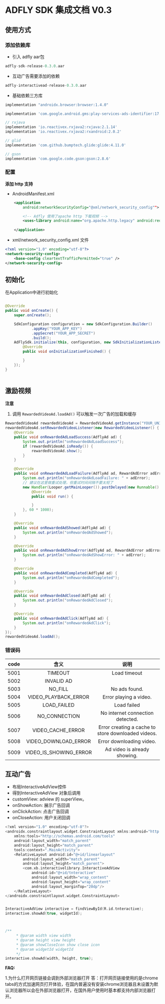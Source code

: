 # ADFLY SDK 集成文档 V0.3

## 使用方式

### 添加依赖库

* 引入 adfly aar包

```groovy
adfly-sdk-release-0.3.0.aar
```

* 互动广告需要添加的依赖

```groovy
adfly-interactivead-release-0.3.0.aar
```

* 基础依赖三方库

```groovy
implementation "androidx.browser:browser:1.4.0"

implementation 'com.google.android.gms:play-services-ads-identifier:17.1.0'

// rxjava
implementation 'io.reactivex.rxjava2:rxjava:2.1.14'
implementation 'io.reactivex.rxjava2:rxandroid:2.0.2'

// glid
implementation 'com.github.bumptech.glide:glide:4.11.0'

// gson
implementation 'com.google.code.gson:gson:2.8.6'
```

### 配置

**添加 http 支持**

* AndroidManifest.xml

```xml
	<application
        android:networkSecurityConfig="@xml/network_security_config"">

        <!-- Adfly 使用了apache http 下载视频 -->
        <uses-library android:name="org.apache.http.legacy" android:required="false" />
        
    </application>
```

* xml/network_security_config.xml 文件

```xml
<?xml version="1.0" encoding="utf-8"?>
<network-security-config>
    <base-config cleartextTrafficPermitted="true" />
</network-security-config>
```

## 初始化

在Application中进行初始化

```java

@Override
public void onCreate() {
	super.onCreate();

    SdkConfiguration configuration = new SdkConfiguration.Builder()
            .appKey("YOUR_APP_KEY")
            .appSecret("YOUR_APP_SECRET")
            .build();
    AdFlySdk.initialize(this, configuration, new SdkInitializationListener() {
        @Override
        public void onInitializationFinished() {

        }
    });
}
    
```

## 激励视频

**注意**

1. 调用 `RewardedVideoAd.loadAd()` 可以触发一次广告的加载和缓存

```java
RewardedVideoAd rewardedVideoAd = RewardedVideoAd.getInstance("YOUR_UNIT_ID");
rewardedVideoAd.setRewardedVideoListener(new RewardedVideoListener() {
    @Override
    public void onRewardedAdLoadSuccess(AdflyAd ad) {
        System.out.println("onRewardedAdLoadSuccess");
        if (rewardedVideoAd.isReady()) {
            rewardedVideoAd.show();
        }
    }

    @Override
    public void onRewardedAdLoadFailure(AdflyAd ad, RewardAdError adError) {
        System.out.println("onRewardedAdLoadFailure: " + adError);
        // 建议在这里做重试处理，但重试时间间隔不要太短了
        new Handler(Looper.getMainLooper()).postDelayed(new Runnable() {
            @Override
            public void run() {

            }
        }, 60 * 1000);
    }

    @Override
    public void onRewardedAdShowed(AdflyAd ad) {
        System.out.println("onRewardedAdShowed");
    }

    @Override
    public void onRewardedAdShowError(AdflyAd ad, RewardAdError adError) {
        System.out.println("onRewardedAdShowError: " + adError);
    }

    @Override
    public void onRewardedAdCompleted(AdflyAd ad) {
        System.out.println("onRewardedAdCompleted");
    }

    @Override
    public void onRewardedAdClosed(AdflyAd ad) {
        System.out.println("onRewardedAdClosed");
    }

    @Override
    public void onRewardedAdClick(AdflyAd ad) {
        System.out.println("onRewardedAdClick");
    }
});
rewardedVideoAd.loadAd();
```

### 错误码

| code | 含义 | 说明  |
| :--: | :--: |:--: |
| 5001 | TIMEOUT | Load timeout |
| 5002 | INVALID AD | |
| 5003 | NO_FILL |  No ads found. |
| 5004 | VIDEO_PLAYBACK_ERROR | Error playing a video. |
| 5005 | LOAD_FAILED |  Load failed |
| 5006 | NO_CONNECTION | No internet connection detected. |
| 5007 | VIDEO_CACHE_ERROR |  Error creating a cache to store downloaded videos. |
| 5008 | VIDEO_DOWNLOAD_ERROR | Error downloading video. |
| 5009 | VIDEO_IS_SHOWING_ERROR | Ad video is already showing. |


## 互动广告

* 布局InteractiveAdView控件
* 得到InteractiveAdView 对象后调用
* customView: adview 的 superView。
* onShowAction: 展示广告回调
* onClickAction: 点击广告回调
* onCloseAction: 用户关闭回调

``` swift
<?xml version="1.0" encoding="utf-8"?>
<androidx.constraintlayout.widget.ConstraintLayout xmlns:android="http://schemas.android.com/apk/res/android"
    xmlns:tools="http://schemas.android.com/tools"
    android:layout_width="match_parent"
    android:layout_height="match_parent"
    tools:context=".MainActivity">
    <RelativeLayout android:id="@+id/linearlayout"
        android:layout_width="match_parent"
        android:layout_height="match_parent">
        <com.xb.interactivelibrary.InteractiveAdView
            android:id="@+id/tnteractive"
            android:layout_width="wrap_content"
            android:layout_height="wrap_content"
            android:layout_marginTop="20dp"/>
    </RelativeLayout>
</androidx.constraintlayout.widget.ConstraintLayout>


InteractiveAdView interactive = findViewById(R.id.tnteractive);
interactive.showAd(true, widgetId);



/**
     * @param width view width
     * @param height view height
     * @param showCloseIcon show close icon
     * @param widgetId widgetId
     */
interactive.showAd(width, height, true);


```


**FAQ:**

1.为什么打开网页链接会调到外部浏览器打开
答：打开网页链接使用的是chrome tabs的方式加速网页打开体验，在国内普遍没有安装chrome浏览器且未设置为默认浏览器所以会在外部浏览器打开，在国外用户使用时基本都支持内部浏览器打开。
